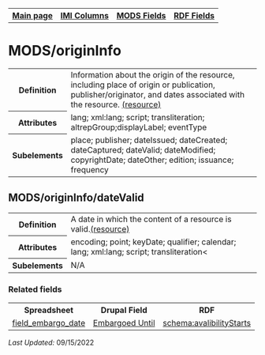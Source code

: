<!DOCTYPE html>
<html>

<body>
<table style="width:100%">
  <tr>
    <th><a href="index.md">Main page</a></th>
	<th><a href="IMI.md">IMI Columns</a></th>
    <th><a href="MODS.md">MODS Fields</a></th>
    <th><a href="RDF.md">RDF Fields</a></th>
  </tr>
</table>

<h1>MODS/originInfo</h1>
<table>
<tr>
	<th>Definition</th>
	<td>Information about the origin of the resource, including place of origin or publication, publisher/originator, and dates associated with the resource. <a href="https://www.loc.gov/standards/mods/userguide/origininfo.md"> (resource)</td>
</tr>
<tr>
	<th>Attributes</th>
	<td>lang; xml:lang; script; transliteration; altrepGroup;displayLabel; eventType</td>
</tr>
<tr>
	<th>Subelements</th>
	<td>place; publisher; dateIssued; dateCreated; dateCaptured; dateValid; dateModified; copyrightDate; dateOther; edition; issuance; frequency</td>
</tr>
</table>
<h2>MODS/originInfo/dateValid</h2>
<table>
<tr>
	<th>Definition</th>
	<td>A date in which the content of a resource is valid.<a href="https://www.loc.gov/standards/mods/userguide/origininfo.md#datevalid">(resource)</a></td>
</tr>
<tr>
	<th>Attributes</th>
	<td>encoding; point; keyDate; qualifier; calendar; lang; xml:lang; script; transliteration<</td>
</tr>
<tr>
	<th>Subelements</th>
	<td>N/A</td>
</tr>
</table> 

<h3>Related fields</h3>
<table>
	<tr>
		<th>Spreadsheet</th>
		<th>Drupal Field</th>
		<th>RDF</th>
	</tr>
	<tr>
		<td><a href="field_embargo_date.md">field_embargo_date</a></td> 
		<td><a href="DrupalFields.md#Embargoed-Until">Embargoed Until</a></td>
		<td><a href="rdf.schema.availabilityStarts.md">schema:avalibilityStarts</a></td>
	</tr>
</table>
<p><i>Last Updated: </i></font>09/15/2022</p>
</body>
</html>
